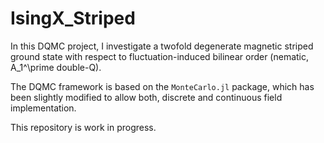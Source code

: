 # IsingX_Striped
In this DQMC project, I investigate a twofold degenerate magnetic striped ground state with respect to fluctuation-induced bilinear order (nematic, A_1^\prime double-Q). 

The DQMC framework is based on the `MonteCarlo.jl` package, which has been slightly modified to allow both, discrete and continuous field implementation.

This repository is work in progress.
